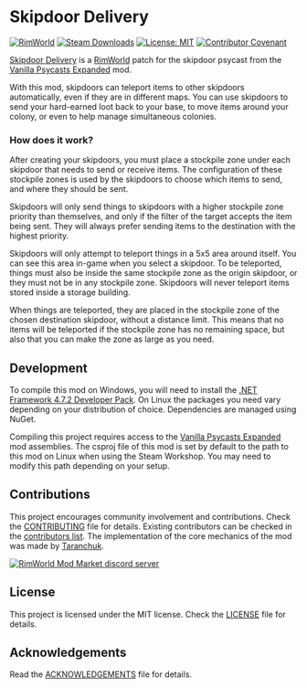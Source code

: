Skipdoor Delivery
===

[![RimWorld](https://img.shields.io/badge/RimWorld-1.4-informational)](https://rimworldgame.com/) [![Steam Downloads](https://img.shields.io/steam/downloads/2854735284)](https://steamcommunity.com/sharedfiles/filedetails/?id=2854735284) [![License: MIT](https://img.shields.io/badge/License-MIT-yellow.svg)](https://opensource.org/licenses/MIT) [![Contributor Covenant](https://img.shields.io/badge/Contributor%20Covenant-2.1-4baaaa.svg)](CODE_OF_CONDUCT.md)

[Skipdoor Delivery](https://steamcommunity.com/sharedfiles/filedetails/?id=2854735284) is a [RimWorld](https://rimworldgame.com/) patch for the skipdoor psycast from the [Vanilla Psycasts Expanded](https://steamcommunity.com/sharedfiles/filedetails/?id=2842502659) mod.

With this mod, skipdoors can teleport items to other skipdoors automatically, even if they are in different maps. You can use skipdoors to send your hard-earned loot back to your base, to move items around your colony, or even to help manage simultaneous colonies.

### How does it work?

After creating your skipdoors, you must place a stockpile zone under each skipdoor that needs to send or receive items. The configuration of these stockpile zones is used by the skipdoors to choose which items to send, and where they should be sent.

Skipdoors will only send things to skipdoors with a higher stockpile zone priority than themselves, and only if the filter of the target accepts the item being sent. They will always prefer sending items to the destination with the highest priority.

Skipdoors will only attempt to teleport things in a 5x5 area around itself. You can see this area in-game when you select a skipdoor. To be teleported, things must also be inside the same stockpile zone as the origin skipdoor, or they must not be in any stockpile zone. Skipdoors will never teleport items stored inside a storage building.

When things are teleported, they are placed in the stockpile zone of the chosen destination skipdoor, without a distance limit. This means that no items will be teleported if the stockpile zone has no remaining space, but also that you can make the zone as large as you need.


Development
---

To compile this mod on Windows, you will need to install the [.NET Framework 4.7.2 Developer Pack](https://dotnet.microsoft.com/en-us/download/dotnet-framework/net472). On Linux the packages you need vary depending on your distribution of choice. Dependencies are managed using NuGet.

Compiling this project requires access to the [Vanilla Psycasts Expanded](https://steamcommunity.com/sharedfiles/filedetails/?id=2842502659) mod assemblies. The csproj file of this mod is set by default to the  path to this mod on Linux when using the Steam Workshop. You may need to modify this path depending on your setup.

Contributions
---

This project encourages community involvement and contributions. Check the [CONTRIBUTING](CONTRIBUTING.md) file for details. Existing contributors can be checked in the [contributors list](https://gitlab.com/joseasoler/skipdoor-delivery/-/graphs/main).  The implementation of the core mechanics of the mod was made by [Taranchuk](https://steamcommunity.com/profiles/76561199065983477/myworkshopfiles/?appid=294100). 

[![RimWorld Mod Market discord server](https://i.imgur.com/cfoFEMA.png)](url=https://discord.gg/7befJWr9xS)

License
---

This project is licensed under the MIT license. Check the [LICENSE](LICENSE) file for details.

Acknowledgements
---

Read the [ACKNOWLEDGEMENTS](ACKNOWLEDGEMENTS.md) file for details.
